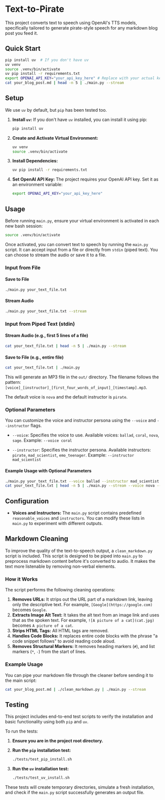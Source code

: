 # Text-to-Pirate

This project converts text to speech using OpenAI's TTS models, specifically tailored to generate pirate-style speech for any markdown blog post you feed it.

## Quick Start

```bash
pip install uv  # If you don't have uv
uv venv
source .venv/bin/activate
uv pip install -r requirements.txt
export OPENAI_API_KEY="your_api_key_here" # Replace with your actual key
cat your_blog_post.md | head -n 5 | ./main.py --stream
```

## Setup

We use `uv` by default, but `pip` has been tested too.

1.  **Install `uv`:**
    If you don't have `uv` installed, you can install it using pip:

    ```bash
    pip install uv
    ```

2.  **Create and Activate Virtual Environment:**

    ```bash
    uv venv
    source .venv/bin/activate
    ```

3.  **Install Dependencies:**

    ```bash
    uv pip install -r requirements.txt
    ```

4.  **Set OpenAI API Key:**
    The project requires your OpenAI API key. Set it as an environment variable:
    ```bash
    export OPENAI_API_KEY="your_api_key_here"
    ```

## Usage

Before running `main.py`, ensure your virtual environment is activated in each new bash session:

```bash
source .venv/bin/activate
```

Once activated, you can convert text to speech by running the `main.py` script. It can accept input from a file or directly from `stdin` (piped text). You can choose to stream the audio or save it to a file.

### Input from File

#### Save to File

```bash
./main.py your_text_file.txt
```

#### Stream Audio

```bash
./main.py your_text_file.txt --stream
```

### Input from Piped Text (stdin)

#### Stream Audio (e.g., first 5 lines of a file)

```bash
cat your_text_file.txt | head -n 5 | ./main.py --stream
```

#### Save to File (e.g., entire file)

```bash
cat your_text_file.txt | ./main.py
```

This will generate an MP3 file in the `out/` directory. The filename follows the pattern: `[voice]_[instructor]_[first_four_words_of_input]_[timestamp].mp3`.

The default voice is `nova` and the default instructor is `pirate`.

### Optional Parameters

You can customize the voice and instructor persona using the `--voice` and `--instructor` flags.

-   `--voice`: Specifies the voice to use.
    Available voices: `ballad`, `coral`, `nova`, `sage`.
    Example: `--voice coral`

-   `--instructor`: Specifies the instructor persona.
    Available instructors: `pirate`, `mad_scientist`, `emo_teenager`.
    Example: `--instructor mad_scientist`

#### Example Usage with Optional Parameters

```bash
./main.py your_text_file.txt --voice ballad --instructor mad_scientist
cat your_text_file.txt | head -n 5 | ./main.py --stream --voice nova --instructor emo_teenager
```

## Configuration

-   **Voices and Instructors:** The `main.py` script contains predefined `reasonable_voices` and `instructors`. You can modify these lists in `main.py` to experiment with different outputs.

## Markdown Cleaning

To improve the quality of the text-to-speech output, a `clean_markdown.py` script is included. This script is designed to be piped into `main.py` to preprocess markdown content before it's converted to audio. It makes the text more listenable by removing non-verbal elements.

### How it Works

The script performs the following cleaning operations:

1.  **Removes URLs:** It strips out the URL part of a markdown link, leaving only the descriptive text. For example, `[Google](https://google.com)` becomes `Google`.
2.  **Extracts Image Alt Text:** It takes the alt text from an image link and uses that as the spoken text. For example, `![A picture of a cat](cat.jpg)` becomes `A picture of a cat`.
3.  **Strips HTML Tags:** All HTML tags are removed.
4.  **Handles Code Blocks:** It replaces entire code blocks with the phrase "a code snippet follows" to avoid reading code aloud.
5.  **Removes Structural Markers:** It removes heading markers (`#`), and list markers (`*`, `-`) from the start of lines.

### Example Usage

You can pipe your markdown file through the cleaner before sending it to the main script:

```bash
cat your_blog_post.md | ./clean_markdown.py | ./main.py --stream
```

## Testing

This project includes end-to-end test scripts to verify the installation and basic functionality using both `pip` and `uv`.

To run the tests:

1.  **Ensure you are in the project root directory.**

2.  **Run the `pip` installation test:**

    ```bash
    ./tests/test_pip_install.sh
    ```

3.  **Run the `uv` installation test:**
    ```bash
    ./tests/test_uv_install.sh
    ```

These tests will create temporary directories, simulate a fresh installation, and check if the `main.py` script successfully generates an output file.
